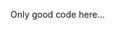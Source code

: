Only good code here...

<!---
logandapp/logandapp is a ✨ special ✨ repository because its `README.md` (this file) appears on your GitHub profile.
You can click the Preview link to take a look at your changes.
--->
